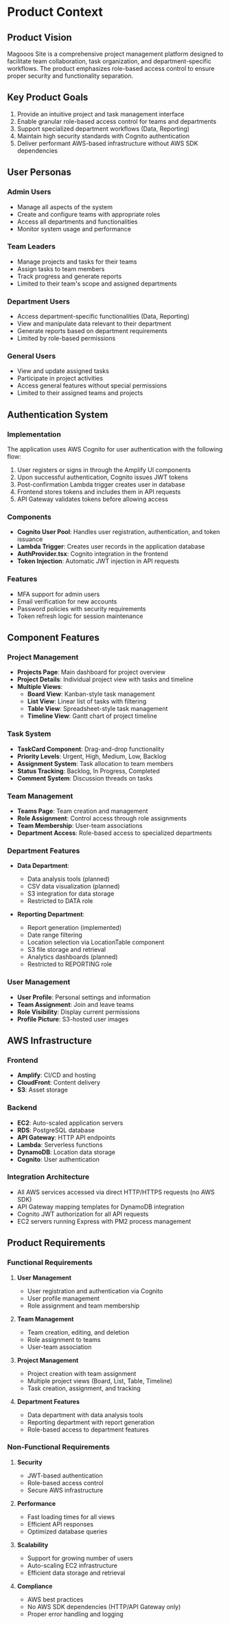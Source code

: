 # Product Context

## Product Vision
Magooos Site is a comprehensive project management platform designed to facilitate team collaboration, task organization, and department-specific workflows. The product emphasizes role-based access control to ensure proper security and functionality separation.

## Key Product Goals
1. Provide an intuitive project and task management interface
2. Enable granular role-based access control for teams and departments
3. Support specialized department workflows (Data, Reporting)
4. Maintain high security standards with Cognito authentication
5. Deliver performant AWS-based infrastructure without AWS SDK dependencies

## User Personas

### Admin Users
- Manage all aspects of the system
- Create and configure teams with appropriate roles
- Access all departments and functionalities
- Monitor system usage and performance

### Team Leaders
- Manage projects and tasks for their teams
- Assign tasks to team members
- Track progress and generate reports
- Limited to their team's scope and assigned departments

### Department Users
- Access department-specific functionalities (Data, Reporting)
- View and manipulate data relevant to their department
- Generate reports based on department requirements
- Limited by role-based permissions

### General Users
- View and update assigned tasks
- Participate in project activities
- Access general features without special permissions
- Limited to their assigned teams and projects

## Authentication System

### Implementation
The application uses AWS Cognito for user authentication with the following flow:
1. User registers or signs in through the Amplify UI components
2. Upon successful authentication, Cognito issues JWT tokens
3. Post-confirmation Lambda trigger creates user in database
4. Frontend stores tokens and includes them in API requests
5. API Gateway validates tokens before allowing access

### Components
- **Cognito User Pool**: Handles user registration, authentication, and token issuance
- **Lambda Trigger**: Creates user records in the application database
- **AuthProvider.tsx**: Cognito integration in the frontend
- **Token Injection**: Automatic JWT injection in API requests

### Features
- MFA support for admin users
- Email verification for new accounts
- Password policies with security requirements
- Token refresh logic for session maintenance

## Component Features

### Project Management
- **Projects Page**: Main dashboard for project overview
- **Project Details**: Individual project view with tasks and timeline
- **Multiple Views**:
  - **Board View**: Kanban-style task management
  - **List View**: Linear list of tasks with filtering
  - **Table View**: Spreadsheet-style task management
  - **Timeline View**: Gantt chart of project timeline

### Task System
- **TaskCard Component**: Drag-and-drop functionality
- **Priority Levels**: Urgent, High, Medium, Low, Backlog
- **Assignment System**: Task allocation to team members
- **Status Tracking**: Backlog, In Progress, Completed
- **Comment System**: Discussion threads on tasks

### Team Management
- **Teams Page**: Team creation and management
- **Role Assignment**: Control access through role assignments
- **Team Membership**: User-team associations
- **Department Access**: Role-based access to specialized departments

### Department Features
- **Data Department**: 
  - Data analysis tools (planned)
  - CSV data visualization (planned)
  - S3 integration for data storage
  - Restricted to DATA role
  
- **Reporting Department**:
  - Report generation (implemented)
  - Date range filtering
  - Location selection via LocationTable component
  - S3 file storage and retrieval
  - Analytics dashboards (planned)
  - Restricted to REPORTING role

### User Management
- **User Profile**: Personal settings and information
- **Team Assignment**: Join and leave teams
- **Role Visibility**: Display current permissions
- **Profile Picture**: S3-hosted user images

## AWS Infrastructure

### Frontend
- **Amplify**: CI/CD and hosting
- **CloudFront**: Content delivery
- **S3**: Asset storage

### Backend
- **EC2**: Auto-scaled application servers
- **RDS**: PostgreSQL database
- **API Gateway**: HTTP API endpoints
- **Lambda**: Serverless functions
- **DynamoDB**: Location data storage
- **Cognito**: User authentication

### Integration Architecture
- All AWS services accessed via direct HTTP/HTTPS requests (no AWS SDK)
- API Gateway mapping templates for DynamoDB integration
- Cognito JWT authorization for all API requests
- EC2 servers running Express with PM2 process management

## Product Requirements

### Functional Requirements
1. **User Management**
   - User registration and authentication via Cognito
   - User profile management
   - Role assignment and team membership

2. **Team Management**
   - Team creation, editing, and deletion
   - Role assignment to teams
   - User-team association

3. **Project Management**
   - Project creation with team assignment
   - Multiple project views (Board, List, Table, Timeline)
   - Task creation, assignment, and tracking

4. **Department Features**
   - Data department with data analysis tools
   - Reporting department with report generation
   - Role-based access to department features

### Non-Functional Requirements
1. **Security**
   - JWT-based authentication
   - Role-based access control
   - Secure AWS infrastructure

2. **Performance**
   - Fast loading times for all views
   - Efficient API responses
   - Optimized database queries

3. **Scalability**
   - Support for growing number of users
   - Auto-scaling EC2 infrastructure
   - Efficient data storage and retrieval

4. **Compliance**
   - AWS best practices
   - No AWS SDK dependencies (HTTP/API Gateway only)
   - Proper error handling and logging